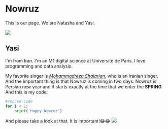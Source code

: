 # **Nowruz**

This is our page. We are Natasha and Yasi.

![](https://media.giphy.com/media/C13qXB89mAhMlzZodp/giphy.gif)

## **Yasi**

I'm from Iran. I'm an M1 digital science at Universite de Paris. I love programming and data analysis. 

My favorite singer is *[Mohammadreza Shajarian](https://en.wikipedia.org/wiki/Mohammad-Reza_Shajarian)*, who is an Iranian singer. 
And the important thing is that Nowruz is coming in two days. Nowruz is Persian new year and it starts exactly at the time that we enter the **SPRING**.
And this is my code:
```python 
#fenced code
for i < 2:
    print('Happy Nowruz')
```
And please take a look at that. It is important!😂😂
<img src="https://render.githubusercontent.com/render/math?math=x_{1,2} = \frac{-b \pm \sqrt{b^2-4ac}}{2b}" style="--color_fill: #000;">